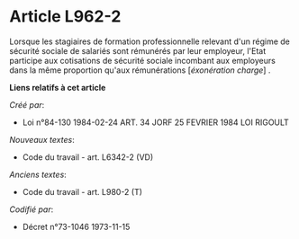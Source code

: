 # Article L962-2

Lorsque les stagiaires de formation professionnelle relevant d'un régime de sécurité sociale de salariés sont rémunérés par
leur employeur, l'Etat participe aux cotisations de sécurité sociale incombant aux employeurs dans la même proportion qu'aux
rémunérations [*éxonération   charge*] .

**Liens relatifs à cet article**

_Créé par_:

  - Loi n°84-130 1984-02-24 ART. 34 JORF 25 FEVRIER 1984 LOI RIGOULT

_Nouveaux textes_:

  - Code du travail - art. L6342-2 (VD)

_Anciens textes_:

  - Code du travail - art. L980-2 (T)

_Codifié par_:

  - Décret n°73-1046 1973-11-15
